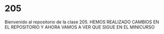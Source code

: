 # 205
Bienvenido al repositorio de la clase 205.
HEMOS REALIZADO CAMBIOS EN EL REPOSITORIO Y AHORA VAMOS A VER QUE SIGUE EN EL MINICURSO
